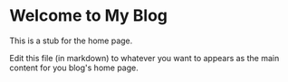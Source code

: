 # Welcome to My Blog

This is a stub for the home page.

Edit this file (in markdown) to whatever you want to appears as the
main content for you blog's home page.